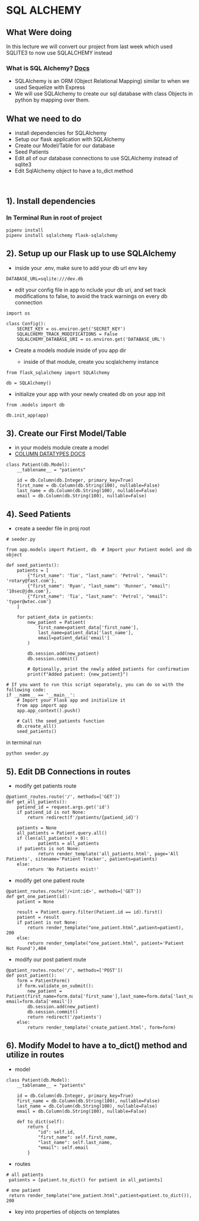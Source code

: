 # SQL ALCHEMY

## What Were doing

In this lecture we will convert our project from last week which used SQLITE3 to now use SQLALCHEMY instead

### What is SQL Alchemy? [Docs](https://docs.sqlalchemy.org/en/20/)

- SQLAlchemy is an ORM (Object Relational Mapping) similar to when we used Sequelize with Express
- We will use SQLAlchemy to create our sql database with class Objects in python by mapping over them.

## What we need to do

- install dependencies for SQLAlchemy
- Setup our flask application with SQLAlchemy
- Create our Model/Table for our database
- Seed Patients
- Edit all of our database connections to use SQLAlchemy instead of sqlite3
- Edit SqlAlchemy object to have a to_dict method

<br/>

## 1). Install dependencies

### In Terminal Run in root of project

```
pipenv install
pipenv install sqlalchemy flask-sqlalchemy
```

## 2). Setup up our Flask up to use SQLAlchemy

- inside your .env, make sure to add your db url env key

```
DATABASE_URL=sqlite:///dev.db
```

- edit your config file in app to nclude your db uri, and set track modifications to false, to avoid the track warnings on every db connection

```
import os

class Config():
    SECRET_KEY = os.environ.get('SECRET_KEY')
    SQLALCHEMY_TRACK_MODIFICATIONS = False
    SQLALCHEMY_DATABASE_URI = os.environ.get('DATABASE_URL')
```

- Create a models module inside of you app dir

  - inside of that module, create you scqlalchemy instance

```
from flask_sqlalchemy import SQLAlchemy

db = SQLAlchemy()
```

- initialize your app with your newly created db on your app init

```
from .models import db

db.init_app(app)
```

## 3). Create our First Model/Table

- in your models module create a model
- [COLUMN DATATYPES DOCS](https://docs.sqlalchemy.org/en/20/core/types.html)

```
class Patient(db.Model):
    __tablename__ = "patients"

    id = db.Column(db.Integer, primary_key=True)
    first_name = db.Column(db.String(100), nullable=False)
    last_name = db.Column(db.String(100), nullable=False)
    email = db.Column(db.String(100), nullable=False)
```

## 4). Seed Patients

- create a seeder file in proj root

```
# seeder.py

from app.models import Patient, db  # Import your Patient model and db object

def seed_patients():
    patients = [
        {"first_name": 'Tim', "last_name": 'Petrol', "email": 'rotary@fast.com'},
        {"first_name": 'Ryan', "last_name": 'Runner', "email": '10sec@jdm.com'},
        {"first_name": 'Tia', "last_name": 'Petrol', "email": 'typer@wtec.com'}
    ]

    for patient_data in patients:
        new_patient = Patient(
            first_name=patient_data['first_name'],
            last_name=patient_data['last_name'],
            email=patient_data['email']
        )

        db.session.add(new_patient)
        db.session.commit()

        # Optionally, print the newly added patients for confirmation
        print(f"Added patient: {new_patient}")

# If you want to run this script separately, you can do so with the following code:
if __name__ == '__main__':
    # Import your Flask app and initialize it
    from app import app
    app.app_context().push()

    # Call the seed_patients function
    db.create_all()
    seed_patients()

```

in terminal run

```
python seeder.py
```

## 5). Edit DB Connections in routes

- modify get patients route

```
@patient_routes.route('/', methods=['GET'])
def get_all_patients():
    patiend_id = request.args.get('id')
    if patiend_id is not None:
        return redirect(f'/patients/{patiend_id}')

    patients = None
    all_patients = Patient.query.all()
    if (len(all_patients) > 0):
            patients = all_patients
    if patients is not None:
            return render_template('all_patients.html', page='All Patients', sitename='Patient Tracker', patients=patients)
    else:
        return 'No Patients exist!'
```

- modify get one patient route

```
@patient_routes.route('/<int:id>', methods=['GET'])
def get_one_patient(id):
    patient = None

    result = Patient.query.filter(Patient.id == id).first()
    patient = result
    if patient is not None:
        return render_template("one_patient.html",patient=patient), 200
    else:
        return render_template("one_patient.html", patient='Patient Not Found'),404
```

- modify our post patient route

```
@patient_routes.route('/', methods=['POST'])
def post_patient():
    form = PatientForm()
    if form.validate_on_submit():
        new_patient = Patient(first_name=form.data['first_name'],last_name=form.data['last_name'], email=form.data['email'])
        db.session.add(new_patient)
        db.session.commit()
        return redirect('/patients')
    else:
        return render_template('create_patient.html', form=form)
```

## 6). Modify Model to have a to_dict() method and utilize in routes

- model

```
class Patient(db.Model):
    __tablename__ = "patients"

    id = db.Column(db.Integer, primary_key=True)
    first_name = db.Column(db.String(100), nullable=False)
    last_name = db.Column(db.String(100), nullable=False)
    email = db.Column(db.String(100), nullable=False)

    def to_dict(self):
        return {
            "id": self.id,
            "first_name": self.first_name,
            "last_name": self.last_name,
            "email": self.email
        }
```

- routes

```
# all patients
 patients = [patient.to_dict() for patient in all_patients]

# one patient
 return render_template("one_patient.html",patient=patient.to_dict()), 200
```

- key into properties of objects on templates
